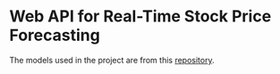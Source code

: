 # Web API for Real-Time Stock Price Forecasting

The models used in the project are from this [repository](https://github.com/saifx19/multivariate-lstm-stock-price-prediction).
